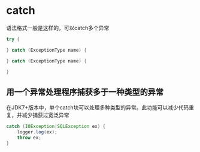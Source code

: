 # catch
语法格式一般是这样的，可以catch多个异常
```java
try {

} catch (ExceptionType name) {

} catch (ExceptionType name) {

}
```

## 用一个异常处理程序捕获多于一种类型的异常
在JDK7+版本中，单个catch块可以处理多种类型的异常。此功能可以减少代码重复，并减少捕获过宽泛异常

```java
catch (IOException|SQLException ex) {
    logger.log(ex);
    throw ex;
}
```